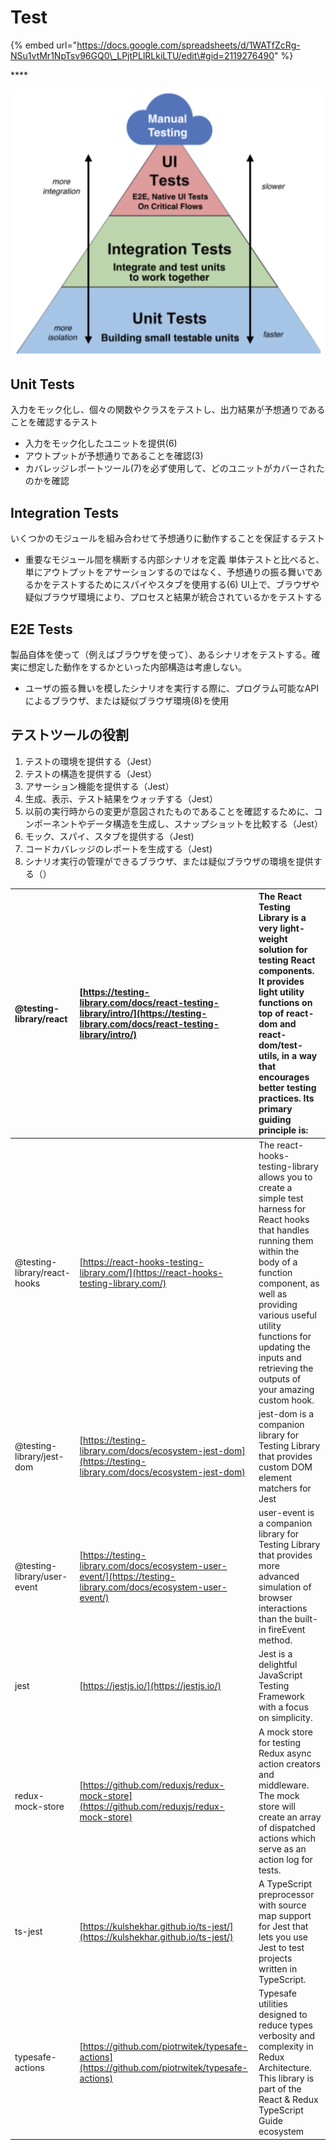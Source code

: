 # Test

{% embed url="https://docs.google.com/spreadsheets/d/1WATfZcRg-NSu1vtMr1NpTsv96GQ0\_LPjtPLlRLkiLTU/edit\#gid=2119276490" %}

\*\*\*\*

![](../.gitbook/assets/screen-shot-0003-03-31-at-13.48.24.png)

## 

## Unit Tests

入力をモック化し、個々の関数やクラスをテストし、出力結果が予想通りであることを確認するテスト

* 入力をモック化したユニットを提供\(6\) 
* アウトプットが予想通りであることを確認\(3\) 
* カバレッジレポートツール\(7\)を必ず使用して、どのユニットがカバーされたのかを確認

## Integration Tests

 いくつかのモジュールを組み合わせて予想通りに動作することを保証するテスト

* 重要なモジュール間を横断する内部シナリオを定義 単体テストと比べると、単にアウトプットをアサーションするのではなく、予想通りの振る舞いであるかをテストするためにスパイやスタブを使用する\(6\) UI上で、ブラウザや疑似ブラウザ環境により、プロセスと結果が統合されているかをテストする

## **E2E Tests**

製品自体を使って（例えばブラウザを使って）、あるシナリオをテストする。確実に想定した動作をするかといった内部構造は考慮しない。

* ユーザの振る舞いを模したシナリオを実行する際に、プログラム可能なAPIによるブラウザ、または疑似ブラウザ環境\(8\)を使用

## テストツールの役割

1. テストの環境を提供する（Jest） 
2. テストの構造を提供する（Jest） 
3. アサーション機能を提供する（Jest） 
4. 生成、表示、テスト結果をウォッチする（Jest） 
5. 以前の実行時からの変更が意図されたものであることを確認するために、コンポーネントやデータ構造を生成し、スナップショットを比較する（Jest） 
6. モック、スパイ、スタブを提供する（Jest\) 
7. コードカバレッジのレポートを生成する（Jest\) 
8. シナリオ実行の管理ができるブラウザ、または疑似ブラウザの環境を提供する（）



| @testing-library/react | [https://testing-library.com/docs/react-testing-library/intro/](https://testing-library.com/docs/react-testing-library/intro/) | The React Testing Library is a very light-weight solution for testing React components. It provides light utility functions on top of react-dom and react-dom/test-utils, in a way that encourages better testing practices. Its primary guiding principle is: |
| :--- | :--- | :--- |
| @testing-library/react-hooks | [https://react-hooks-testing-library.com/](https://react-hooks-testing-library.com/) | The react-hooks-testing-library allows you to create a simple test harness for React hooks that handles running them within the body of a function component, as well as providing various useful utility functions for updating the inputs and retrieving the outputs of your amazing custom hook. |
| @testing-library/jest-dom | [https://testing-library.com/docs/ecosystem-jest-dom](https://testing-library.com/docs/ecosystem-jest-dom) | jest-dom is a companion library for Testing Library that provides custom DOM element matchers for Jest |
| @testing-library/user-event | [https://testing-library.com/docs/ecosystem-user-event/](https://testing-library.com/docs/ecosystem-user-event/) | user-event is a companion library for Testing Library that provides more advanced simulation of browser interactions than the built-in fireEvent method. |
| jest | [https://jestjs.io/](https://jestjs.io/) | Jest is a delightful JavaScript Testing Framework with a focus on simplicity. |
| redux-mock-store | [https://github.com/reduxjs/redux-mock-store](https://github.com/reduxjs/redux-mock-store) | A mock store for testing Redux async action creators and middleware. The mock store will create an array of dispatched actions which serve as an action log for tests. |
| ts-jest | [https://kulshekhar.github.io/ts-jest/](https://kulshekhar.github.io/ts-jest/) | A TypeScript preprocessor with source map support for Jest that lets you use Jest to test projects written in TypeScript. |
| typesafe-actions | [https://github.com/piotrwitek/typesafe-actions](https://github.com/piotrwitek/typesafe-actions) | Typesafe utilities designed to reduce types verbosity and complexity in Redux Architecture. This library is part of the React & Redux TypeScript Guide ecosystem |

